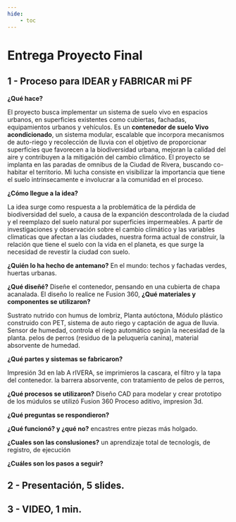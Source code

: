 ```yaml
---
hide:
    - toc
---
```


# **Entrega Proyecto Final**

## 1 - Proceso para IDEAR y FABRICAR mi PF


**¿Qué hace?**

El proyecto busca implementar un sistema de suelo vivo en espacios urbanos, en superficies existentes como cubiertas, fachadas, equipamientos urbanos y vehículos. 
Es un **contenedor de suelo Vivo acondicionado**, un sistema modular, escalable que incorpora mecanismos de auto-riego y recolección de lluvia con el objetivo de proporcionar superficies que favorecen a la biodiversidad urbana, mejoran la calidad del aire y contribuyen a la mitigación del cambio climático. El proyecto se implanta en las paradas de omnibus de la Ciudad de Rivera, buscando co-habitar el territorio. 
Mi lucha consiste en visibilizar la importancia que tiene el suelo intrinsecamente e involucrar a la comunidad en el proceso.

**¿Cómo llegue a la idea?**

La idea surge como respuesta a la problemática de la pérdida de biodiversidad del suelo,  a causa de la expanción descontrolada de la ciudad y el reemplazo del suelo natural por superficies impermeables. A partir de investigaciones y observación sobre el cambio climático y las variables climaticas que afectan a las ciudades, nuestra forma actual de construir, la relación  que tiene el suelo con la vida en el planeta, es que surge la necesidad de revestir la ciudad con  suelo. 

**¿Quién lo ha hecho de antemano?**
En el mundo: techos y fachadas verdes, huertas urbanas. 

**¿Qué diseñé?**
Diseñe el contenedor, pensando en una cubierta de chapa acanalada. El diseño lo realice ne Fusion 360, 
**¿Qué materiales y componentes se utilizaron?**

Sustrato nutrido con humus de lombriz, 
Planta autóctona,
Módulo plástico construido con PET,
sistema de auto riego y captación de agua de lluvia.
Sensor de humedad, controla el riego automático según la necesidad de la planta.
pelos de perros (residuo de la peluquería canina), material absorvente de humedad.

**¿Qué partes y sistemas se fabricaron?**

Impresión 3d en lab A rIVERA, se imprimieros la cascara, el filtro y la tapa del contenedor. 
la barrera absorvente, con tratamiento de pelos de perros,


**¿Qué procesos se utilizaron?**
Diseño CAD para modelar y crear prototipo de los múdulos se utilizó Fusion 360
Proceso aditivo, impresion 3d. 

**¿Qué preguntas se respondieron?**


**¿Qué funcionó? y ¿qué no?**
encastres entre piezas más holgado.

**¿Cuales son las conslusiones?**
un aprendizaje total de tecnologís, de registro, de ejecución

**¿Cuáles son los pasos a seguir?**



## 2 - Presentación, 5 slides.

## 3 - VIDEO, 1 min.






